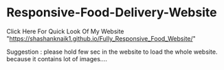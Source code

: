 # Responsive-Food-Delivery-Website
Click Here For Quick Look Of My Website "https://shashanknaik1.github.io/Fully_Responsive_Food_Website/"

Suggestion : please hold few sec in the website to load the whole website.
because it contains lot of images....
